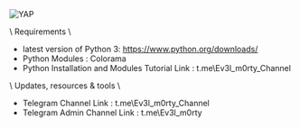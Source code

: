  <img alt="YAP" src="https://i.imgur.com/IZi5RRy.png">

\ Requirements \

- latest version of Python 3: https://www.python.org/downloads/
- Python Modules : Colorama
- Python Installation and Modules Tutorial Link :  t.me\Ev3l_m0rty_Channel

\ Updates, resources & tools \

- Telegram Channel Link : t.me\Ev3l_m0rty_Channel
- Telegram Admin Channel Link :  t.me\Ev3l_m0rty
